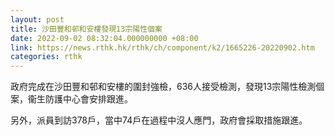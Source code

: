 ```yaml
---
layout: post
title: 沙田豐和邨和安樓發現13宗陽性個案
date: 2022-09-02 08:32:04.000000000 +08:00
link: https://news.rthk.hk/rthk/ch/component/k2/1665226-20220902.htm
categories: rthk
---
```


政府完成在沙田豐和邨和安樓的圍封強檢，636人接受檢測，發現13宗陽性檢測個案，衞生防護中心會安排跟進。

另外，派員到訪378戶，當中74戶在過程中沒人應門，政府會採取措施跟進。
